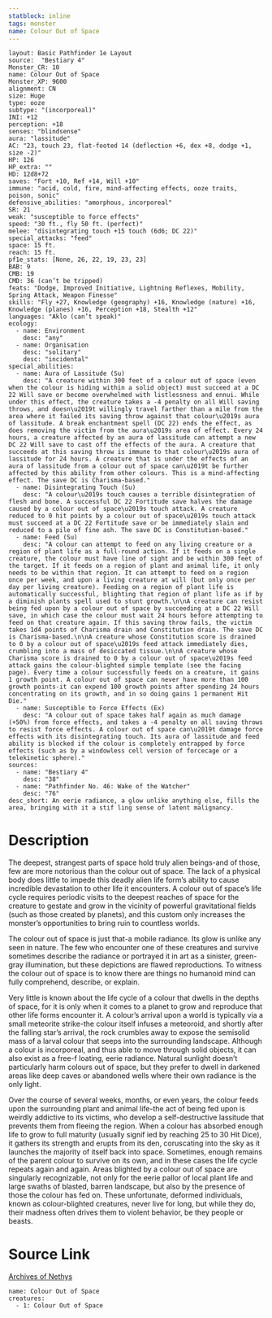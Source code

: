 ```yaml
---
statblock: inline
tags: monster
name: Colour Out of Space
---
```

```statblock
layout: Basic Pathfinder 1e Layout
source:  "Bestiary 4"
Monster_CR: 10
name: Colour Out of Space
Monster_XP: 9600
alignment: CN
size: Huge
type: ooze
subtype: "(incorporeal)"
INI: +12
perception: +18
senses: "blindsense"
aura: "lassitude"
AC: "23, touch 23, flat-footed 14 (deflection +6, dex +8, dodge +1, size -2)"
HP: 126
HP_extra: ""
HD: 12d8+72
saves: "Fort +10, Ref +14, Will +10"
immune: "acid, cold, fire, mind-affecting effects, ooze traits, poison, sonic"
defensive_abilities: "amorphous, incorporeal"
SR: 21
weak: "susceptible to force effects"
speed: "30 ft., fly 50 ft. (perfect)"
melee: "disintegrating touch +15 touch (6d6; DC 22)"
special_attacks: "feed"
space: 15 ft.
reach: 15 ft.
pf1e_stats: [None, 26, 22, 19, 23, 23]
BAB: 9
CMB: 19
CMD: 36 (can’t be tripped)
feats: "Dodge, Improved Initiative, Lightning Reflexes, Mobility, Spring Attack, Weapon Finesse"
skills: "Fly +27, Knowledge (geography) +16, Knowledge (nature) +16, Knowledge (planes) +16, Perception +18, Stealth +12"
languages: "Aklo (can’t speak)"
ecology:
  - name: Environment
    desc: "any"
  - name: Organisation
    desc: "solitary"
    desc: "incidental"
special_abilities:
  - name: Aura of Lassitude (Su)
    desc: "A creature within 300 feet of a colour out of space (even when the colour is hiding within a solid object) must succeed at a DC 22 Will save or become overwhelmed with listlessness and ennui. While under this effect, the creature takes a -4 penalty on all Will saving throws, and doesn\u2019t willingly travel farther than a mile from the area where it failed its saving throw against that colour\u2019s aura of lassitude. A break enchantment spell (DC 22) ends the effect, as does removing the victim from the aura\u2019s area of effect. Every 24 hours, a creature affected by an aura of lassitude can attempt a new DC 22 Will save to cast off the effects of the aura. A creature that succeeds at this saving throw is immune to that colour\u2019s aura of lassitude for 24 hours. A creature that is under the effects of an aura of lassitude from a colour out of space can\u2019t be further affected by this ability from other colours. This is a mind-affecting effect. The save DC is Charisma-based."
  - name: Disintegrating Touch (Su)
    desc: "A colour\u2019s touch causes a terrible disintegration of flesh and bone. A successful DC 22 Fortitude save halves the damage caused by a colour out of space\u2019s touch attack. A creature reduced to 0 hit points by a colour out of space\u2019s touch attack must succeed at a DC 22 Fortitude save or be immediately slain and reduced to a pile of fine ash. The save DC is Constitution-based."
  - name: Feed (Su)
    desc: "A colour can attempt to feed on any living creature or a region of plant life as a full-round action. If it feeds on a single creature, the colour must have line of sight and be within 300 feet of the target. If it feeds on a region of plant and animal life, it only needs to be within that region. It can attempt to feed on a region once per week, and upon a living creature at will (but only once per day per living creature). Feeding on a region of plant life is automatically successful, blighting that region of plant life as if by a diminish plants spell used to stunt growth.\n\nA creature can resist being fed upon by a colour out of space by succeeding at a DC 22 Will save, in which case the colour must wait 24 hours before attempting to feed on that creature again. If this saving throw fails, the victim takes 1d4 points of Charisma drain and Constitution drain. The save DC is Charisma-based.\n\nA creature whose Constitution score is drained to 0 by a colour out of space\u2019s feed attack immediately dies, crumbling into a mass of desiccated tissue.\n\nA creature whose Charisma score is drained to 0 by a colour out of space\u2019s feed attack gains the colour-blighted simple template (see the facing page). Every time a colour successfully feeds on a creature, it gains 1 growth point. A colour out of space can never have more than 100 growth points-it can expend 100 growth points after spending 24 hours concentrating on its growth, and in so doing gains 1 permanent Hit Die."
  - name: Susceptible to Force Effects (Ex)
    desc: "A colour out of space takes half again as much damage (+50%) from force effects, and takes a -4 penalty on all saving throws to resist force effects. A colour out of space can\u2019t damage force effects with its disintegrating touch. Its aura of lassitude and feed ability is blocked if the colour is completely entrapped by force effects (such as by a windowless cell version of forcecage or a telekinetic sphere)."
sources:
  - name: "Bestiary 4"
    desc: "38"
  - name: "Pathfinder No. 46: Wake of the Watcher"
    desc: "76"
desc_short: An eerie radiance, a glow unlike anything else, fills the area, bringing with it a stif ling sense of latent malignancy.
```
# Description
The deepest, strangest parts of space hold truly alien beings-and of those, few are more notorious than the colour out of space. The lack of a physical body does little to impede this deadly alien life form’s ability to cause incredible devastation to other life it encounters. A colour out of space’s life cycle requires periodic visits to the deepest reaches of space for the creature to gestate and grow in the vicinity of powerful gravitational fields (such as those created by planets), and this custom only increases the monster’s opportunities to bring ruin to countless worlds.

The colour out of space is just that-a mobile radiance. Its glow is unlike any seen in nature. The few who encounter one of these creatures and survive sometimes describe the radiance or portrayed it in art as a sinister, green-gray illumination, but these depictions are flawed reproductions. To witness the colour out of space is to know there are things no humanoid mind can fully comprehend, describe, or explain.

Very little is known about the life cycle of a colour that dwells in the depths of space, for it is only when it comes to a planet to grow and reproduce that other life forms encounter it. A colour’s arrival upon a world is typically via a small meteorite strike-the colour itself infuses a meteoroid, and shortly after the falling star’s arrival, the rock crumbles away to expose the semisolid mass of a larval colour that seeps into the surrounding landscape. Although a colour is incorporeal, and thus able to move through solid objects, it can also exist as a free-f loating, eerie radiance. Natural sunlight doesn’t particularly harm colours out of space, but they prefer to dwell in darkened areas like deep caves or abandoned wells where their own radiance is the only light.

Over the course of several weeks, months, or even years, the colour feeds upon the surrounding plant and animal life-the act of being fed upon is weirdly addictive to its victims, who develop a self-destructive lassitude that prevents them from fleeing the region. When a colour has absorbed enough life to grow to full maturity (usually signif ied by reaching 25 to 30 Hit Dice), it gathers its strength and erupts from its den, coruscating into the sky as it launches the majority of itself back into space. Sometimes, enough remains of the parent colour to survive on its own, and in these cases the life cycle repeats again and again. Areas blighted by a colour out of space are singularly recognizable, not only for the eerie pallor of local plant life and large swaths of blasted, barren landscape, but also by the presence of those the colour has fed on. These unfortunate, deformed individuals, known as colour-blighted creatures, never live for long, but while they do, their madness often drives them to violent behavior, be they people or beasts.
# Source Link
[Archives of Nethys](https://aonprd.com/MonsterDisplay.aspx?ItemName=Colour%20Out%20of%20Space)
```encounter-table
name: Colour Out of Space
creatures:
  - 1: Colour Out of Space
```
